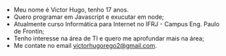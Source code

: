- Meu nome é Victor Hugo, tenho 17 anos.
- Quero programar em Javascript e exucutar em node;
- Atualmente curso Informática para Internet no IFRJ - Campus Eng. Paulo de Frontin;
- Tenho interesse na área de TI e quero me aprofundar mais na área;
- Me contate no email victorhugorego2@gmail.com.
<!---
victorhug2/victorhug2 is a ✨ special ✨ repository because its `README.md` (this file) appears on your GitHub profile.
You can click the Preview link to take a look at your changes.
--->
